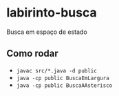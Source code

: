 # labirinto-busca
Busca em espaço de estado

## Como rodar

- `javac src/*.java -d public`
- `java -cp public BuscaEmLargura`
- `java -cp public BuscaAAsterisco`
